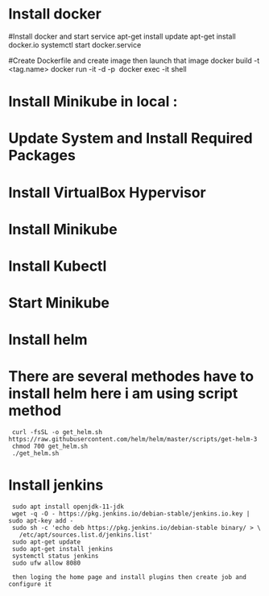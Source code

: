 # Install docker
#Install docker and start service 
   apt-get install update
   apt-get install docker.io
   systemctl start docker.service

#Create Dockerfile and create image then launch that image 
   docker build <docker file path> -t <tag.name>
   docker run -it -d -p <port number> <image name>
   docker exec -it <container id> shell



# Install Minikube in local :

   # Update System and Install Required Packages
   # Install VirtualBox Hypervisor
   # Install Minikube
   # Install Kubectl
   # Start Minikube
   
   
# Install helm

  # There are several methodes have to install helm here i am using script method
  
     curl -fsSL -o get_helm.sh https://raw.githubusercontent.com/helm/helm/master/scripts/get-helm-3
     chmod 700 get_helm.sh
     ./get_helm.sh
     
  # Install jenkins
  
     sudo apt install openjdk-11-jdk
     wget -q -O - https://pkg.jenkins.io/debian-stable/jenkins.io.key | sudo apt-key add -
     sudo sh -c 'echo deb https://pkg.jenkins.io/debian-stable binary/ > \
       /etc/apt/sources.list.d/jenkins.list'
     sudo apt-get update
     sudo apt-get install jenkins
     systemctl status jenkins
     sudo ufw allow 8080
     
     then loging the home page and install plugins then create job and configure it
   
